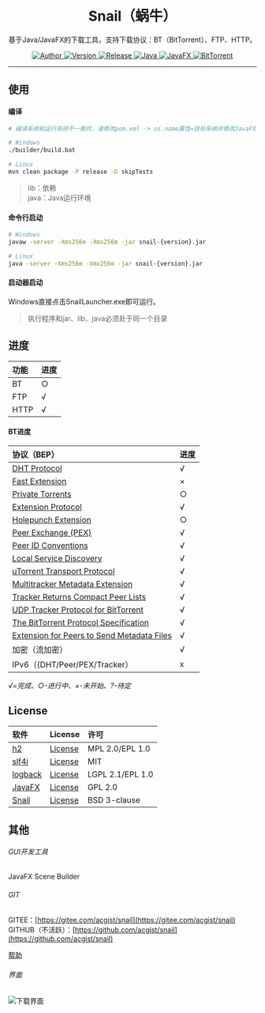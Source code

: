 <h1 align="center">Snail（蜗牛）</h1>

<p align="center">
基于Java/JavaFX的下载工具，支持下载协议：BT（BitTorrent）、FTP、HTTP。
</p>

<p align="center">
	<a target="_blank" href="https://www.acgist.com">
		<img alt="Author" src="https://img.shields.io/badge/Author-acgist-red.svg?style=flat-square" />
	</a>
	<a target="_blank" href="https://gitee.com/acgist/snail">
		<img alt="Version" src="https://img.shields.io/badge/Version-1.1.1-blue.svg?style=flat-square" />
	</a>
	<a target="_blank" href="https://gitee.com/acgist/snail/releases/v1.1.0">
		<img alt="Release" src="https://img.shields.io/badge/Release-1.1.0-blueviolet.svg?style=flat-square" />
	</a>
	<a target="_blank" href="https://openjdk.java.net/">
		<img alt="Java" src="https://img.shields.io/badge/Java-11-yellow.svg?style=flat-square" />
	</a>
	<a target="_blank" href="https://openjfx.io/">
		<img alt="JavaFX" src="https://img.shields.io/badge/JavaFX-11-green.svg?style=flat-square" />
	</a>
	<a target="_blank" href="https://www.bittorrent.org/beps/bep_0000.html">
		<img alt="BitTorrent" src="https://img.shields.io/badge/BitTorrent-BEP-orange.svg?style=flat-square" />
	</a>
</p>

----

## 使用

#### 编译

```bash
# 编译系统和运行系统不一致时，请修改pom.xml -> os.name属性=目标系统并修改JavaFX依赖，编译完成后可以删除lib目录中编译系统的JavaFX依赖。

# Windows
./builder/build.bat

# Linux
mvn clean package -P release -D skipTests
```

> lib：依赖  
> java：Java运行环境

#### 命令行启动

```bash
# Windows
javaw -server -Xms256m -Xmx256m -jar snail-{version}.jar

# Linux
java -server -Xms256m -Xmx256m -jar snail-{version}.jar
```

#### 启动器启动

Windows直接点击SnailLauncher.exe即可运行。

> 执行程序和jar、lib、java必须处于同一个目录

## 进度

|功能|进度|
|:-|:-|
|BT|○|
|FTP|√|
|HTTP|√|

#### BT进度

|协议（BEP）|进度|
|:-|:-|
|[DHT Protocol](http://www.bittorrent.org/beps/bep_0005.html)|√|
|[Fast Extension](http://www.bittorrent.org/beps/bep_0006.html)|×|
|[Private Torrents](http://www.bittorrent.org/beps/bep_0027.html)|○|
|[Extension Protocol](http://www.bittorrent.org/beps/bep_0010.html)|√|
|[Holepunch Extension](http://www.bittorrent.org/beps/bep_0055.html)|○|
|[Peer Exchange (PEX)](http://www.bittorrent.org/beps/bep_0011.html)|√|
|[Peer ID Conventions](http://www.bittorrent.org/beps/bep_0020.html)|√|
|[Local Service Discovery](http://www.bittorrent.org/beps/bep_0014.html)|√|
|[uTorrent Transport Protocol](http://www.bittorrent.org/beps/bep_0029.html)|√|
|[Multitracker Metadata Extension](http://www.bittorrent.org/beps/bep_0012.html)|√|
|[Tracker Returns Compact Peer Lists](http://www.bittorrent.org/beps/bep_0023.html)|√|
|[UDP Tracker Protocol for BitTorrent](http://www.bittorrent.org/beps/bep_0015.html)|√|
|[The BitTorrent Protocol Specification](http://www.bittorrent.org/beps/bep_0003.html)|√|
|[Extension for Peers to Send Metadata Files](http://www.bittorrent.org/beps/bep_0009.html)|√|
|加密（流加密）|√|
|IPv6（(DHT/Peer/PEX/Tracker）|x|

*√=完成、○-进行中、×-未开始、?-待定*

## License

|软件|License|许可|
|:-|:-|:-|
|[h2](http://www.h2database.com)|[License](http://www.h2database.com/html/license.html)|MPL 2.0/EPL 1.0|
|[slf4j](https://www.slf4j.org)|[License](https://www.slf4j.org/license.html)|MIT|
|[logback](https://logback.qos.ch)|[License](https://logback.qos.ch/license.html)|LGPL 2.1/EPL 1.0|
|[JavaFX](https://wiki.openjdk.java.net/display/OpenJFX/Main)|[License](http://openjdk.java.net/legal/gplv2+ce.html)|GPL 2.0|
|[Snail](https://gitee.com/acgist/snail)|[License](https://gitee.com/acgist/snail/blob/master/LICENSE)|BSD 3-clause|

## 其他

###### GUI开发工具

JavaFX Scene Builder

###### GIT

GITEE：[https://gitee.com/acgist/snail](https://gitee.com/acgist/snail)  
GITHUB（不活跃）：[https://github.com/acgist/snail](https://github.com/acgist/snail)

[帮助](https://gitee.com/acgist/snail/wikis)

###### 界面
![下载界面](https://static.acgist.com/resources/images/snail.png "下载界面")